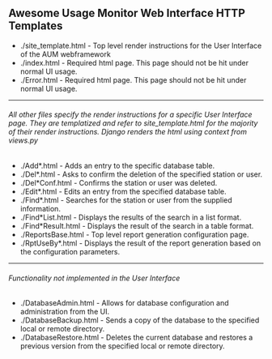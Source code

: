 Awesome Usage Monitor Web Interface HTTP Templates
------

* ./site_template.html - Top level render instructions for the User Interface of the AUM webframework
* ./index.html - Required html page. This page should not be hit under normal UI usage.
* ./Error.html - Required html page. This page should not be hit under normal UI usage.

---
###### All other files specify the render instructions for a specific User Interface page.  They are templatized and refer to site_template.html for the majority of their render instructions.  Django renders the html using context from views.py

* ./Add*.html - Adds an entry to the specific database table.
* ./Del*.html - Asks to confirm the deletion of the specified station or user.
* ./Del*Conf.html - Confirms the station or user was deleted.
* ./Edit*.html - Edits an entry from the specified database table.
* ./Find*.html - Searches for the station or user from the supplied information.
* ./Find*List.html - Displays the results of the search in a list format.
* ./Find*Result.html - Displays the result of the search in a table format.
* ./ReportsBase.html - Top level report generation configuration page.
* ./RptUseBy*.html - Displays the result of the report generation based on the configuration parameters. 

---
###### Functionality not implemented in the User Interface
* ./DatabaseAdmin.html - Allows for database configuration and administration from the UI.
* ./DatabaseBackup.html - Sends a copy of the database to the specified local or remote directory.
* ./DatabaseRestore.html - Deletes the current database and restores a previous version from the specified local or remote directory.
